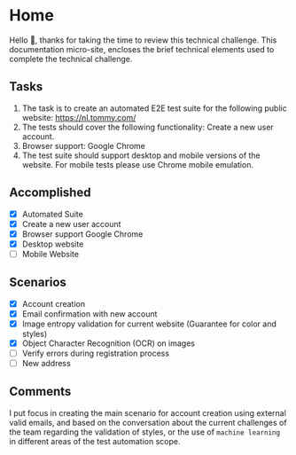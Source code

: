 # Home

Hello 👋, thanks for taking the time to review this technical challenge.
This documentation micro-site, encloses the brief technical elements used to complete the technical challenge.


## Tasks

1. The task is to create an automated E2E test suite for the following public website: https://nl.tommy.com/
1. The tests should cover the following functionality: Create a new user account.
1. Browser support: Google Chrome
1. The test suite should support desktop and mobile versions of the website. For mobile tests please use Chrome mobile emulation.

## Accomplished

- [x] Automated Suite
- [x] Create a new user account
- [x] Browser support Google Chrome
- [x] Desktop website
- [ ] Mobile Website

## Scenarios

- [x] Account creation
- [x] Email confirmation with new account
- [x] Image entropy validation for current website (Guarantee for color and styles)
- [x] Object Character Recognition (OCR) on images
- [ ] Verify errors during registration process
- [ ] New address

## Comments

I put focus in creating the main scenario for account creation using external valid emails, and based on the conversation about the current challenges of the team regarding the validation of styles, or the use of `machine learning` in different areas of the test automation scope.